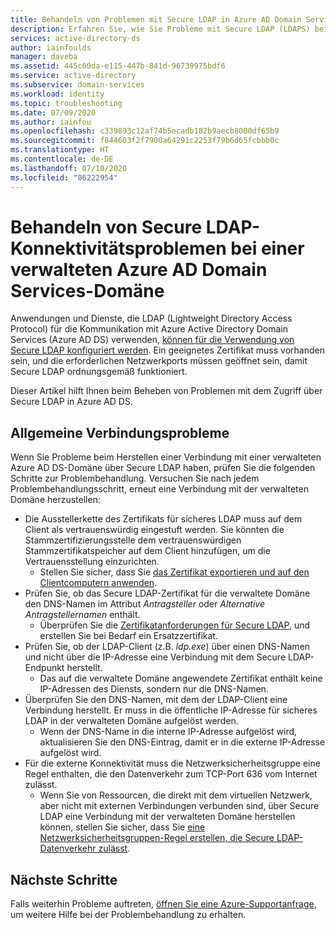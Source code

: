 ```yaml
---
title: Behandeln von Problemen mit Secure LDAP in Azure AD Domain Services | Microsoft-Dokumentation
description: Erfahren Sie, wie Sie Probleme mit Secure LDAP (LDAPS) bei einer verwalteten Azure AD Domain Services-Domäne behandeln
services: active-directory-ds
author: iainfoulds
manager: daveba
ms.assetid: 445c60da-e115-447b-841d-96739975bdf6
ms.service: active-directory
ms.subservice: domain-services
ms.workload: identity
ms.topic: troubleshooting
ms.date: 07/09/2020
ms.author: iainfou
ms.openlocfilehash: c339893c12af74b5ecadb182b9aecb8000df65b9
ms.sourcegitcommit: f844603f2f7900a64291c2253f79b6d65fcbbb0c
ms.translationtype: HT
ms.contentlocale: de-DE
ms.lasthandoff: 07/10/2020
ms.locfileid: "86222954"
---
```

# <a name="troubleshoot-secure-ldap-connectivity-issues-to-an-azure-active-directory-domain-services-managed-domain"></a>Behandeln von Secure LDAP-Konnektivitätsproblemen bei einer verwalteten Azure AD Domain Services-Domäne

Anwendungen und Dienste, die LDAP (Lightweight Directory Access Protocol) für die Kommunikation mit Azure Active Directory Domain Services (Azure AD DS) verwenden, [können für die Verwendung von Secure LDAP konfiguriert werden](tutorial-configure-ldaps.md). Ein geeignetes Zertifikat muss vorhanden sein, und die erforderlichen Netzwerkports müssen geöffnet sein, damit Secure LDAP ordnungsgemäß funktioniert.

Dieser Artikel hilft Ihnen beim Beheben von Problemen mit dem Zugriff über Secure LDAP in Azure AD DS.

## <a name="common-connection-issues"></a>Allgemeine Verbindungsprobleme

Wenn Sie Probleme beim Herstellen einer Verbindung mit einer verwalteten Azure AD DS-Domäne über Secure LDAP haben, prüfen Sie die folgenden Schritte zur Problembehandlung. Versuchen Sie nach jedem Problembehandlungsschritt, erneut eine Verbindung mit der verwalteten Domäne herzustellen:

* Die Ausstellerkette des Zertifikats für sicheres LDAP muss auf dem Client als vertrauenswürdig eingestuft werden. Sie könnten die Stammzertifizierungsstelle dem vertrauenswürdigen Stammzertifikatspeicher auf dem Client hinzufügen, um die Vertrauensstellung einzurichten.
    * Stellen Sie sicher, dass Sie [das Zertifikat exportieren und auf den Clientcomputern anwenden][client-cert].
* Prüfen Sie, ob das Secure LDAP-Zertifikat für die verwaltete Domäne den DNS-Namen im Attribut *Antragsteller* oder *Alternative Antragstellernamen* enthält.
    * Überprüfen Sie die [Zertifikatanforderungen für Secure LDAP][certs-prereqs], und erstellen Sie bei Bedarf ein Ersatzzertifikat.
* Prüfen Sie, ob der LDAP-Client (z.B. *ldp.exe*) über einen DNS-Namen und nicht über die IP-Adresse eine Verbindung mit dem Secure LDAP-Endpunkt herstellt.
    * Das auf die verwaltete Domäne angewendete Zertifikat enthält keine IP-Adressen des Diensts, sondern nur die DNS-Namen.
* Überprüfen Sie den DNS-Namen, mit dem der LDAP-Client eine Verbindung herstellt. Er muss in die öffentliche IP-Adresse für sicheres LDAP in der verwalteten Domäne aufgelöst werden.
    * Wenn der DNS-Name in die interne IP-Adresse aufgelöst wird, aktualisieren Sie den DNS-Eintrag, damit er in die externe IP-Adresse aufgelöst wird.
* Für die externe Konnektivität muss die Netzwerksicherheitsgruppe eine Regel enthalten, die den Datenverkehr zum TCP-Port 636 vom Internet zulässt.
    * Wenn Sie von Ressourcen, die direkt mit dem virtuellen Netzwerk, aber nicht mit externen Verbindungen verbunden sind, über Secure LDAP eine Verbindung mit der verwalteten Domäne herstellen können, stellen Sie sicher, dass Sie [eine Netzwerksicherheitsgruppen-Regel erstellen, die Secure LDAP-Datenverkehr zulässt][ldaps-nsg].

## <a name="next-steps"></a>Nächste Schritte

Falls weiterhin Probleme auftreten, [öffnen Sie eine Azure-Supportanfrage][azure-support], um weitere Hilfe bei der Problembehandlung zu erhalten.

<!-- INTERNAL LINKS -->
[azure-support]: ../active-directory/fundamentals/active-directory-troubleshooting-support-howto.md
[configure-ldaps]: tutorial-configure-ldaps.md
[certs-prereqs]: tutorial-configure-ldaps.md#create-a-certificate-for-secure-ldap
[client-cert]: tutorial-configure-ldaps.md#export-a-certificate-for-client-computers
[ldaps-nsg]: tutorial-configure-ldaps.md#lock-down-secure-ldap-access-over-the-internet
